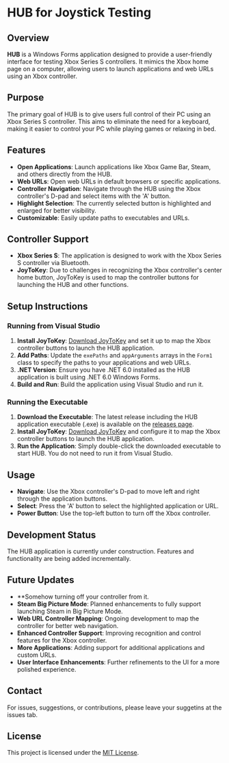 # HUB for Joystick Testing

## Overview

**HUB** is a Windows Forms application designed to provide a user-friendly interface for testing Xbox Series S controllers. It mimics the Xbox home page on a computer, allowing users to launch applications and web URLs using an Xbox controller.

## Purpose

The primary goal of HUB is to give users full control of their PC using an Xbox Series S controller. This aims to eliminate the need for a keyboard, making it easier to control your PC while playing games or relaxing in bed.

## Features

- **Open Applications**: Launch applications like Xbox Game Bar, Steam, and others directly from the HUB.
- **Web URLs**: Open web URLs in default browsers or specific applications.
- **Controller Navigation**: Navigate through the HUB using the Xbox controller's D-pad and select items with the 'A' button.
- **Highlight Selection**: The currently selected button is highlighted and enlarged for better visibility.
- **Customizable**: Easily update paths to executables and URLs.

## Controller Support

- **Xbox Series S**: The application is designed to work with the Xbox Series S controller via Bluetooth.
- **JoyToKey**: Due to challenges in recognizing the Xbox controller's center home button, JoyToKey is used to map the controller buttons for launching the HUB and other functions.

## Setup Instructions

### Running from Visual Studio

1. **Install JoyToKey**: [Download JoyToKey](https://joytokey.net/en/) and set it up to map the Xbox controller buttons to launch the HUB application.
2. **Add Paths**: Update the `exePaths` and `appArguments` arrays in the `Form1` class to specify the paths to your applications and web URLs.
3. **.NET Version**: Ensure you have .NET 6.0 installed as the HUB application is built using .NET 6.0 Windows Forms.
4. **Build and Run**: Build the application using Visual Studio and run it.

### Running the Executable

1. **Download the Executable**: The latest release including the HUB application executable (.exe) is available on the [releases page](URL_TO_RELEASE_PAGE).
2. **Install JoyToKey**: [Download JoyToKey](https://joytokey.net/en/) and configure it to map the Xbox controller buttons to launch the HUB application.
3. **Run the Application**: Simply double-click the downloaded executable to start HUB. You do not need to run it from Visual Studio.

## Usage

- **Navigate**: Use the Xbox controller's D-pad to move left and right through the application buttons.
- **Select**: Press the 'A' button to select the highlighted application or URL.
- **Power Button**: Use the top-left button to turn off the Xbox controller.

## Development Status

The HUB application is currently under construction. Features and functionality are being added incrementally.

## Future Updates

- **Somehow turning off your controller from it.
- **Steam Big Picture Mode**: Planned enhancements to fully support launching Steam in Big Picture Mode.
- **Web URL Controller Mapping**: Ongoing development to map the controller for better web navigation.
- **Enhanced Controller Support**: Improving recognition and control features for the Xbox controller.
- **More Applications**: Adding support for additional applications and custom URLs.
- **User Interface Enhancements**: Further refinements to the UI for a more polished experience.

## Contact

For issues, suggestions, or contributions, please leave your suggetins at the issues tab.

## License

This project is licensed under the [MIT License](LICENSE).

